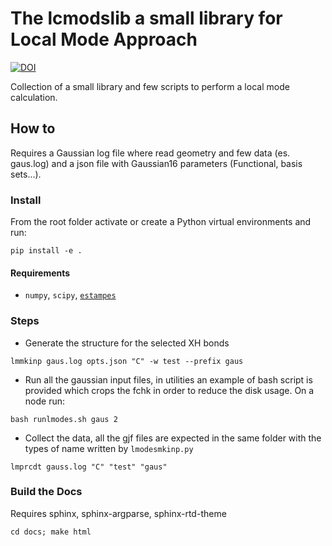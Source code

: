 # The lcmodslib a small library for Local Mode Approach #
[![DOI](https://zenodo.org/badge/510756340.svg)](https://zenodo.org/badge/latestdoi/510756340)

Collection of a small library and few scripts to perform a local mode calculation.

## How to ##

Requires a Gaussian log file where read geometry and few data (es. gaus.log) and a json file with Gaussian16 parameters (Functional, basis sets...).

### Install ###
From the root folder activate or create a Python virtual environments and run:

`pip install -e .`

#### Requirements ####

 - `numpy`, `scipy`, [`estampes`](https://github.com/jbloino/estampes)

### Steps ###

- Generate the structure for the selected XH bonds

`lmmkinp gaus.log opts.json "C" -w test --prefix gaus`

- Run all the gaussian input files, in utilities an example of bash script is provided which crops the fchk in order to reduce the disk usage.
On a node run:

`bash runlmodes.sh gaus 2`

- Collect the data, all the gjf files are expected in the same folder with the types of name written by `lmodesmkinp.py`

`lmprcdt gauss.log "C" "test" "gaus"`

### Build the Docs ###

Requires sphinx, sphinx-argparse, sphinx-rtd-theme

`cd docs; make html`




